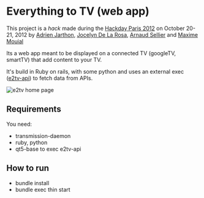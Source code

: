 Everything to TV (web app)
==================

This project is a *hack* made during the [Hackday Paris 2012](http://www.hackdayparis.org/2012) on October 20-21, 2012 by [Adrien Jarthon](https://github.com/jarthod), [Jocelyn De La Rosa](https://github.com/dreewoo), [Arnaud Sellier](https://github.com/arnoo-sel) and [Maxime Mouial](https://github.com/hush-hush)

Its a web app meant to be displayed on a connected TV (googleTV, smartTV) that add content to your TV.

It's build in Ruby on rails, with some python and uses an external exec ([e2tv-api](https://github.com/arnoo-sel/e2tv-api)) to fetch data from APIs.

![e2tv home page](http://dl.dropbox.com/u/623972/e2tv.jpg)

Requirements
------------

You need:

- transmission-daemon
- ruby, python
- qt5-base to exec e2tv-api

How to run
----------

- bundle install
- bundle exec thin start

